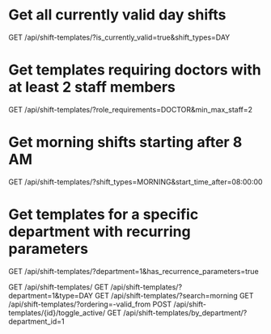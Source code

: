 # Get all currently valid day shifts

GET /api/shift-templates/?is_currently_valid=true&shift_types=DAY

# Get templates requiring doctors with at least 2 staff members

GET /api/shift-templates/?role_requirements=DOCTOR&min_max_staff=2

# Get morning shifts starting after 8 AM

GET /api/shift-templates/?shift_types=MORNING&start_time_after=08:00:00

# Get templates for a specific department with recurring parameters

GET /api/shift-templates/?department=1&has_recurrence_parameters=true

GET /api/shift-templates/
GET /api/shift-templates/?department=1&type=DAY
GET /api/shift-templates/?search=morning
GET /api/shift-templates/?ordering=-valid_from
POST /api/shift-templates/{id}/toggle_active/
GET /api/shift-templates/by_department/?department_id=1
